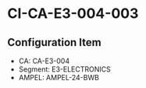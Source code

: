 # CI-CA-E3-004-003

## Configuration Item
- CA: CA-E3-004
- Segment: E3-ELECTRONICS
- AMPEL: AMPEL-24-BWB
